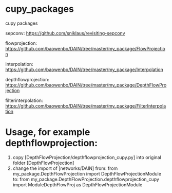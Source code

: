 # cupy_packages

cupy packages

sepconv: https://github.com/sniklaus/revisiting-sepconv

flowprojection: https://github.com/baowenbo/DAIN/tree/master/my_package/FlowProjection

interpolation: https://github.com/baowenbo/DAIN/tree/master/my_package/Interpolation

depthflowprojection: https://github.com/baowenbo/DAIN/tree/master/my_package/DepthFlowProjection

filterinterpolation: https://github.com/baowenbo/DAIN/tree/master/my_package/FilterInterpolation


# Usage, for example depthflowprojection:
  1. copy [DepthFlowProjection/depthflowprojection_cupy.py] into original folder [DepthFlowProjection]
  2. change the import of [networks/DAIN] 
     from: 
     from my_package.DepthFlowProjection import DepthFlowProjectionModule
     to:
     from my_package.DepthFlowProjection.depthflowprojection_cupy import ModuleDepthFlowProj as DepthFlowProjectionModule
